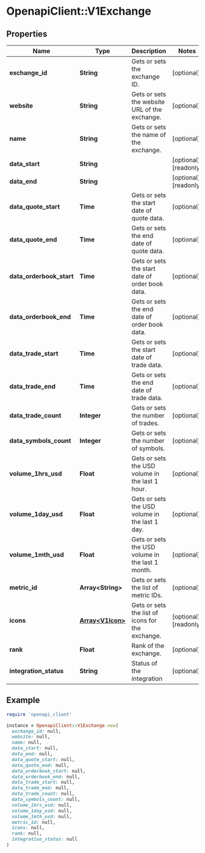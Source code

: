 # OpenapiClient::V1Exchange

## Properties

| Name | Type | Description | Notes |
| ---- | ---- | ----------- | ----- |
| **exchange_id** | **String** | Gets or sets the exchange ID. | [optional] |
| **website** | **String** | Gets or sets the website URL of the exchange. | [optional] |
| **name** | **String** | Gets or sets the name of the exchange. | [optional] |
| **data_start** | **String** |  | [optional][readonly] |
| **data_end** | **String** |  | [optional][readonly] |
| **data_quote_start** | **Time** | Gets or sets the start date of quote data. | [optional] |
| **data_quote_end** | **Time** | Gets or sets the end date of quote data. | [optional] |
| **data_orderbook_start** | **Time** | Gets or sets the start date of order book data. | [optional] |
| **data_orderbook_end** | **Time** | Gets or sets the end date of order book data. | [optional] |
| **data_trade_start** | **Time** | Gets or sets the start date of trade data. | [optional] |
| **data_trade_end** | **Time** | Gets or sets the end date of trade data. | [optional] |
| **data_trade_count** | **Integer** | Gets or sets the number of trades. | [optional] |
| **data_symbols_count** | **Integer** | Gets or sets the number of symbols. | [optional] |
| **volume_1hrs_usd** | **Float** | Gets or sets the USD volume in the last 1 hour. | [optional] |
| **volume_1day_usd** | **Float** | Gets or sets the USD volume in the last 1 day. | [optional] |
| **volume_1mth_usd** | **Float** | Gets or sets the USD volume in the last 1 month. | [optional] |
| **metric_id** | **Array&lt;String&gt;** | Gets or sets the list of metric IDs. | [optional] |
| **icons** | [**Array&lt;V1Icon&gt;**](V1Icon.md) | Gets or sets the list of icons for the exchange. | [optional][readonly] |
| **rank** | **Float** | Rank of the exchange. | [optional] |
| **integration_status** | **String** | Status of the integration | [optional] |

## Example

```ruby
require 'openapi_client'

instance = OpenapiClient::V1Exchange.new(
  exchange_id: null,
  website: null,
  name: null,
  data_start: null,
  data_end: null,
  data_quote_start: null,
  data_quote_end: null,
  data_orderbook_start: null,
  data_orderbook_end: null,
  data_trade_start: null,
  data_trade_end: null,
  data_trade_count: null,
  data_symbols_count: null,
  volume_1hrs_usd: null,
  volume_1day_usd: null,
  volume_1mth_usd: null,
  metric_id: null,
  icons: null,
  rank: null,
  integration_status: null
)
```

